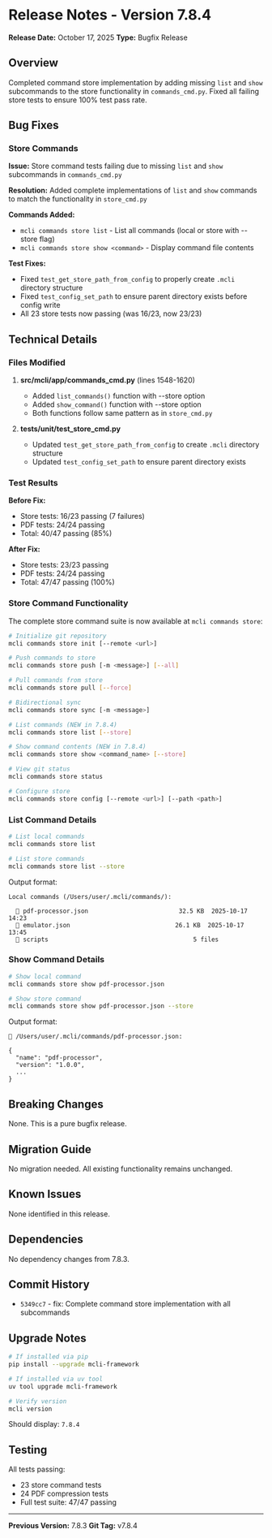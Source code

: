 # Release Notes - Version 7.8.4

**Release Date:** October 17, 2025
**Type:** Bugfix Release

## Overview

Completed command store implementation by adding missing `list` and `show` subcommands to the store functionality in `commands_cmd.py`. Fixed all failing store tests to ensure 100% test pass rate.

## Bug Fixes

### Store Commands

**Issue:** Store command tests failing due to missing `list` and `show` subcommands in `commands_cmd.py`

**Resolution:** Added complete implementations of `list` and `show` commands to match the functionality in `store_cmd.py`

**Commands Added:**
- `mcli commands store list` - List all commands (local or store with --store flag)
- `mcli commands store show <command>` - Display command file contents

**Test Fixes:**
- Fixed `test_get_store_path_from_config` to properly create `.mcli` directory structure
- Fixed `test_config_set_path` to ensure parent directory exists before config write
- All 23 store tests now passing (was 16/23, now 23/23)

## Technical Details

### Files Modified

1. **src/mcli/app/commands_cmd.py** (lines 1548-1620)
   - Added `list_commands()` function with --store option
   - Added `show_command()` function with --store option
   - Both functions follow same pattern as in `store_cmd.py`

2. **tests/unit/test_store_cmd.py**
   - Updated `test_get_store_path_from_config` to create `.mcli` directory structure
   - Updated `test_config_set_path` to ensure parent directory exists

### Test Results

**Before Fix:**
- Store tests: 16/23 passing (7 failures)
- PDF tests: 24/24 passing
- Total: 40/47 passing (85%)

**After Fix:**
- Store tests: 23/23 passing
- PDF tests: 24/24 passing
- Total: 47/47 passing (100%)

### Store Command Functionality

The complete store command suite is now available at `mcli commands store`:

```bash
# Initialize git repository
mcli commands store init [--remote <url>]

# Push commands to store
mcli commands store push [-m <message>] [--all]

# Pull commands from store
mcli commands store pull [--force]

# Bidirectional sync
mcli commands store sync [-m <message>]

# List commands (NEW in 7.8.4)
mcli commands store list [--store]

# Show command contents (NEW in 7.8.4)
mcli commands store show <command_name> [--store]

# View git status
mcli commands store status

# Configure store
mcli commands store config [--remote <url>] [--path <path>]
```

### List Command Details

```bash
# List local commands
mcli commands store list

# List store commands
mcli commands store list --store
```

Output format:
```
Local commands (/Users/user/.mcli/commands/):

  📄 pdf-processor.json                         32.5 KB  2025-10-17 14:23
  📄 emulator.json                             26.1 KB  2025-10-17 13:45
  📁 scripts                                        5 files
```

### Show Command Details

```bash
# Show local command
mcli commands store show pdf-processor.json

# Show store command
mcli commands store show pdf-processor.json --store
```

Output format:
```
📄 /Users/user/.mcli/commands/pdf-processor.json:

{
  "name": "pdf-processor",
  "version": "1.0.0",
  ...
}
```

## Breaking Changes

None. This is a pure bugfix release.

## Migration Guide

No migration needed. All existing functionality remains unchanged.

## Known Issues

None identified in this release.

## Dependencies

No dependency changes from 7.8.3.

## Commit History

- `5349cc7` - fix: Complete command store implementation with all subcommands

## Upgrade Notes

```bash
# If installed via pip
pip install --upgrade mcli-framework

# If installed via uv tool
uv tool upgrade mcli-framework

# Verify version
mcli version
```

Should display: `7.8.4`

## Testing

All tests passing:
- 23 store command tests
- 24 PDF compression tests
- Full test suite: 47/47 passing

---

**Previous Version:** 7.8.3
**Git Tag:** v7.8.4
